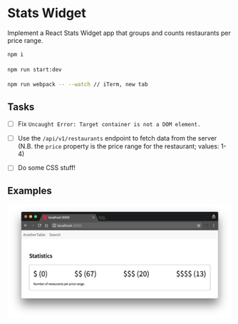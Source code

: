 # Stats Widget

Implement a React Stats Widget app that groups and counts restaurants per price range.

```bash
npm i

npm run start:dev

npm run webpack -- --watch // iTerm, new tab
```

## Tasks

- [ ] Fix `Uncaught Error: Target container is not a DOM element.`

- [ ] Use the `/api/v1/restaurants` endpoint to fetch data from the server (N.B. the `price` property is the price range for the restaurant; values: 1-4)

- [ ] Do some CSS stuff!

## Examples

![Stats Widget](stats-widget.png "Stats Widget")
